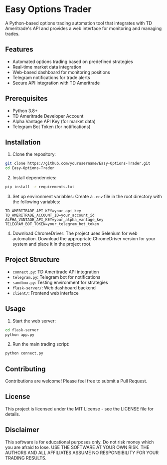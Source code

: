 # Easy Options Trader

A Python-based options trading automation tool that integrates with TD Ameritrade's API and provides a web interface for monitoring and managing trades.

## Features

- Automated options trading based on predefined strategies
- Real-time market data integration
- Web-based dashboard for monitoring positions
- Telegram notifications for trade alerts
- Secure API integration with TD Ameritrade

## Prerequisites

- Python 3.8+
- TD Ameritrade Developer Account
- Alpha Vantage API Key (for market data)
- Telegram Bot Token (for notifications)

## Installation

1. Clone the repository:

```bash
git clone https://github.com/yourusername/Easy-Options-Trader.git
cd Easy-Options-Trader
```

2. Install dependencies:

```bash
pip install -r requirements.txt
```

3. Set up environment variables:
   Create a `.env` file in the root directory with the following variables:

```
TD_AMERITRADE_API_KEY=your_api_key
TD_AMERITRADE_ACCOUNT_ID=your_account_id
ALPHA_VANTAGE_API_KEY=your_alpha_vantage_key
TELEGRAM_BOT_TOKEN=your_telegram_bot_token
```

4. Download ChromeDriver:
   The project uses Selenium for web automation. Download the appropriate ChromeDriver version for your system and place it in the project root.

## Project Structure

- `connect.py`: TD Ameritrade API integration
- `telegram.py`: Telegram bot for notifications
- `sandbox.py`: Testing environment for strategies
- `flask-server/`: Web dashboard backend
- `client/`: Frontend web interface

## Usage

1. Start the web server:

```bash
cd flask-server
python app.py
```

2. Run the main trading script:

```bash
python connect.py
```

## Contributing

Contributions are welcome! Please feel free to submit a Pull Request.

## License

This project is licensed under the MIT License - see the LICENSE file for details.

## Disclaimer

This software is for educational purposes only. Do not risk money which you are afraid to lose. USE THE SOFTWARE AT YOUR OWN RISK. THE AUTHORS AND ALL AFFILIATES ASSUME NO RESPONSIBILITY FOR YOUR TRADING RESULTS.
